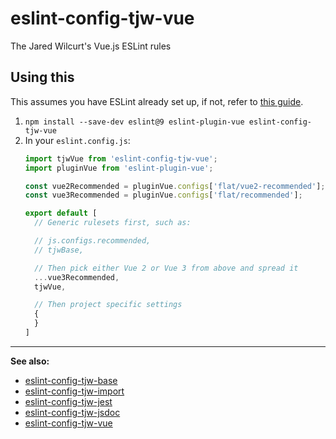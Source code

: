 # eslint-config-tjw-vue

The Jared Wilcurt's Vue.js ESLint rules


## Using this

This assumes you have ESLint already set up, if not, refer to [this guide](eslint-config-tjw-base).

1. `npm install --save-dev eslint@9 eslint-plugin-vue eslint-config-tjw-vue`
1. In your `eslint.config.js`:
    ```js
    import tjwVue from 'eslint-config-tjw-vue';
    import pluginVue from 'eslint-plugin-vue';

    const vue2Recommended = pluginVue.configs['flat/vue2-recommended'];
    const vue3Recommended = pluginVue.configs['flat/recommended'];

    export default [
      // Generic rulesets first, such as:

      // js.configs.recommended,
      // tjwBase,

      // Then pick either Vue 2 or Vue 3 from above and spread it
      ...vue3Recommended,
      tjwVue,

      // Then project specific settings
      {
      }
    ]
    ```


* * *


**See also:**

* [eslint-config-tjw-base](https://github.com/tjw-lint/eslint-config-tjw-base)
* [eslint-config-tjw-import](https://github.com/tjw-lint/eslint-config-tjw-import)
* [eslint-config-tjw-jest](https://github.com/tjw-lint/eslint-config-tjw-jest)
* [eslint-config-tjw-jsdoc](https://github.com/tjw-lint/eslint-config-tjw-jsdoc)
* [eslint-config-tjw-vue](https://github.com/tjw-lint/eslint-config-tjw-vue)

